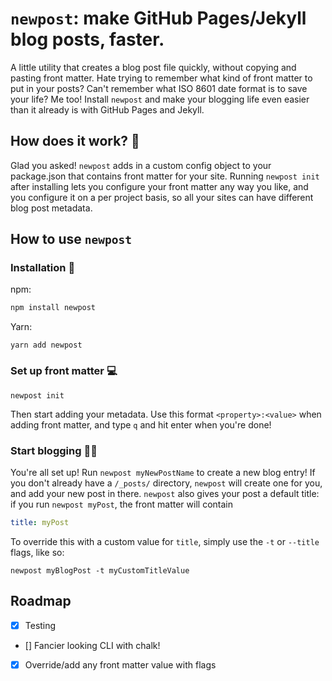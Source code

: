 # `newpost`: make GitHub Pages/Jekyll blog posts, faster.

A little utility that creates a blog post file quickly, without copying and pasting front matter. Hate trying to remember what kind of front matter to put in your posts? Can't remember what ISO 8601 date format is to save your life? Me too! Install `newpost` and make your blogging life even easier than it already is with GitHub Pages and Jekyll.

## How does it work? 👀

Glad you asked! `newpost` adds in a custom config object to your package.json that contains front matter for your site. Running `newpost init` after installing lets you configure your front matter any way you like, and you configure it on a per project basis, so all your sites can have different blog post metadata.

## How to use `newpost`

### Installation 🚀

npm:

```bash
npm install newpost
```

Yarn:

```shell
yarn add newpost
```

### Set up front matter 💻

```shell
newpost init
```

Then start adding your metadata. Use this format `<property>:<value>` when adding front matter, and type `q` and hit enter when you're done!

### Start blogging 🎉📝

You're all set up! Run `newpost myNewPostName` to create a new blog entry! If you don't already have a `/_posts/` directory, `newpost` will create one for you, and add your new post in there. `newpost` also gives your post a default title: if you run `newpost myPost`, the front matter will contain

```yaml
title: myPost
```

To override this with a custom value for `title`, simply use the `-t` or `--title` flags, like so:

```shell
newpost myBlogPost -t myCustomTitleValue
```

## Roadmap

-   [x] Testing
-   [] Fancier looking CLI with chalk!
-   [x] Override/add any front matter value with flags
